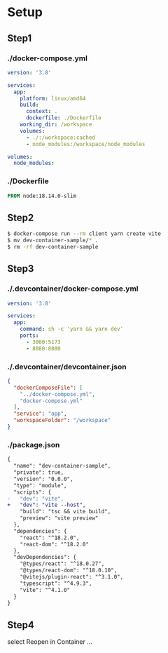 # Setup
## Step1
### ./docker-compose.yml
```yml
version: '3.8'

services:
  app:
    platform: linux/amd64
    build:
      context: .
      dockerfile: ./Dockerfile
    working_dir: /workspace
    volumes:
      - ./:/workspace:cached
      - node_modules:/workspace/node_modules

volumes:
  node_modules:
```
### ./Dockerfile
```Dockerfile
FROM node:18.14.0-slim
```

## Step2
```zsh
$ docker-compose run --rm client yarn create vite
$ mv dev-container-sample/* .
$ rm -rf dev-container-sample
```

## Step3
### ./.devcontainer/docker-compose.yml
```yml
version: '3.8'

services:
  app:
    command: sh -c 'yarn && yarn dev'
    ports:
      - 3000:5173
      - 8080:8080
```
### ./.devcontainer/devcontainer.json
```json
{
  "dockerComposeFile": [
    "../docker-compose.yml",
    "docker-compose.yml"
  ],
  "service": "app",
  "workspaceFolder": "/workspace"
}
```
### ./package.json
```diff
{
  "name": "dev-container-sample",
  "private": true,
  "version": "0.0.0",
  "type": "module",
  "scripts": {
-   "dev": "vite",
+   "dev": "vite --host",
    "build": "tsc && vite build",
    "preview": "vite preview"
  },
  "dependencies": {
    "react": "^18.2.0",
    "react-dom": "^18.2.0"
  },
  "devDependencies": {
    "@types/react": "^18.0.27",
    "@types/react-dom": "^18.0.10",
    "@vitejs/plugin-react": "^3.1.0",
    "typescript": "^4.9.3",
    "vite": "^4.1.0"
  }
}
```

## Step4
select Reopen in Container ...